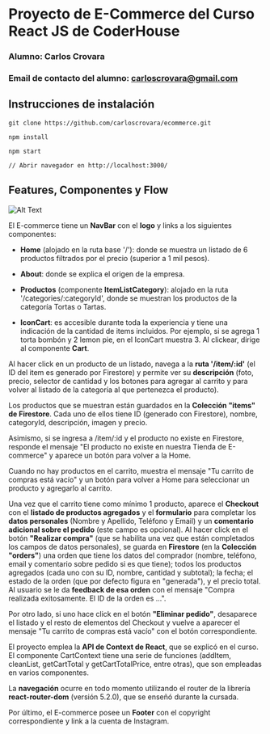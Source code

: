 # Proyecto de E-Commerce del Curso React JS de CoderHouse


### Alumno: Carlos Crovara

### Email de contacto del alumno: carloscrovara@gmail.com

## Instrucciones de instalación

```
git clone https://github.com/carloscrovara/ecommerce.git

npm install

npm start

// Abrir navegador en http://localhost:3000/

```

## Features, Componentes y Flow  

![Alt Text](https://carloscrovara.com/tortasugita/githubcoder.gif)

El E-commerce tiene un **NavBar** con el **logo** y links a los siguientes componentes:

-  **Home** (alojado en la ruta base '/'): donde se muestra un listado de 6 productos filtrados por el precio (superior a 1 mil pesos).

-  **About**: donde se explica el origen de la empresa.

-  **Productos** (componente **ItemListCategory**): alojado en la ruta '/categories/:categoryId', donde se muestran los productos de la categoría Tortas o Tartas.

-  **IconCart**: es accesible durante toda la experiencia y tiene una indicación de la cantidad de items incluidos. Por ejemplo, si se agrega 1 torta bombón y 2 lemon pie, en el IconCart muestra 3. Al clickear, dirige al componente **Cart**.

Al hacer click en un producto de un listado, navega a la **ruta '/item/:id'** (el ID del item es generado por Firestore) y permite ver su **descripción** (foto, precio, selector de cantidad y los botones para agregar al carrito y para volver al listado de la categoría al que pertenezca el producto).

Los productos que se muestran están guardados en la **Colección "items" de Firestore**. Cada uno de ellos tiene ID (generado con Firestore), nombre, categoryId, descripción, imagen y precio.

Asimismo, si se ingresa a /item/:id y el producto no existe en Firestore, responde el mensaje "El producto no existe en nuestra Tienda de E-commerce" y aparece un botón para volver a la Home.

Cuando no hay productos en el carrito, muestra el mensaje "Tu carrito de compras está vacío" y un botón para volver a Home para seleccionar un producto y agregarlo al carrito.

Una vez que el carrito tiene como mínimo 1 producto, aparece el **Checkout** con el **listado de productos agregados** y el **formulario** para completar los **datos personales** (Nombre y Apellido, Teléfono y Email) y un **comentario adicional sobre el pedido** (este campo es opcional). Al hacer click en el botón **"Realizar compra"** (que se habilita una vez que están completados los campos de datos personales), se guarda en **Firestore** (en la **Colección "orders"**) una orden que tiene los datos del comprador (nombre, teléfono, email y comentario sobre pedido si es que tiene); todos los productos agregados (cada uno con su ID, nombre, cantidad y subtotal); la fecha; el estado de la orden (que por defecto figura en "generada"), y el precio total. Al usuario se le da **feedback de esa orden** con el mensaje "Compra realizada exitosamente. El ID de la orden es ...".

Por otro lado, si uno hace click en el botón **"Eliminar pedido"**, desaparece el listado y el resto de elementos del Checkout y vuelve a aparecer el mensaje "Tu carrito de compras está vacío" con el botón correspondiente.

El proyecto emplea la **API de Context de React**, que se explicó en el curso. El componente CartContext tiene una serie de funciones (addItem, cleanList, getCartTotal y getCartTotalPrice, entre otras), que son empleadas en varios componentes.

La **navegación** ocurre en todo momento utilizando el router de la librería **react-router-dom** (versión 5.2.0), que se enseñó durante la cursada.

Por último, el E-commerce posee un **Footer** con el copyright correspondiente y link a la cuenta de Instagram.